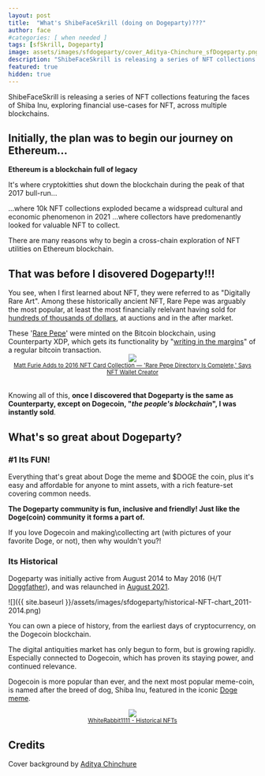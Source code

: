 ```yaml
---
layout: post
title:  "What's ShibeFaceSkrill (doing on Dogeparty)???"
author: face
#categories: [ when needed ]
tags: [sfSkrill, Dogeparty]
image: assets/images/sfdogeparty/cover_Aditya-Chinchure_sfDogeparty.png
description: "ShibeFaceSkrill is releasing a series of NFT collections featuring the faces of Shiba Inu exploring financial use-cases for NFT across multiple blockchains."
featured: true
hidden: true
---
```


<div class="alert alert-primary" role="alert">
  ShibeFaceSkrill is releasing a series of NFT collections featuring the faces of Shiba Inu, exploring financial use-cases for NFT, across multiple blockchains.
</div>

## Initially, the plan was to begin our journey on Ethereum... 

**Ethereum is a blockchain full of legacy**

It's where cryptokitties shut down the blockchain during the peak of that 2017 bull-run...

...where 10k NFT collections exploded became a widspread cultural and economic phenomenon in 2021
...where collectors have predomenantly looked for valuable NFT to collect.

There are many reasons why to begin a cross-chain exploration of NFT utilities on Ethereum blockchain.

## That was before I disovered Dogeparty!!!

You see, when I first learned about NFT, they were referred to as "Digitally Rare Art". Among these historically ancient NFT, Rare Pepe was arguably the most popular, at least the most financially relelvant having sold for [hundreds of thousands of dollars](https://en.wikipedia.org/wiki/Rare_Pepe#History), at auctions and in the after market. 

<div class="alert alert-primary" role="alert">
  These '<a href="https://knowyourmeme.com/memes/rare-pepe">Rare Pepe</a>' were minted on the Bitcoin blockchain, using Counterparty XDP, which gets its functionality by "<a href="https://counterparty.io/docs/protocol_specification/">writing in the margins</a>" of a regular bitcoin transaction. 
</div>
<center><img src="{{ site.baseurl }}/assets/images/sfdogeparty/rarepepe.webp"><br>
<sub><a href="https://news.bitcoin.com/matt-furie-adds-to-2016-nft-card-collection-rare-pepe-directory-is-complete-says-nft-wallet-creator/">Matt Furie Adds to 2016 NFT Card Collection — 'Rare Pepe Directory Is Complete,' Says NFT Wallet Creator</a></sub></center>

<br>Knowing all of this, <b>once I discovered that Dogeparty is the same as Counterparty, except on Dogecoin, "<em>the people's blockchain</em>", I was instantly sold</b>.

## What's so great about Dogeparty?
### #1 Its FUN!

Everything that's great about Doge the meme and $DOGE the coin, plus it's easy and affordable for anyone to mint assets, with a rich feature-set covering common needs. 

**The Dogeparty community is fun, inclusive and friendly! Just like the Doge(coin) community it forms a part of.**

If you love Dogecoin and making\collecting art (with pictures of your favorite Doge, or not), then why wouldn't you?!

### Its Historical

Dogeparty was initially active from August 2014 to May 2016 (H/T [Doggfather](https://doggfather.medium.com/dogeparty-nft-meta-layer-on-top-of-dogecoin-part-1-3105d7b24abf)), and was relaunched in [August 2021](https://doggfather.medium.com/dogeparty-what-has-happened-since-relaunch-in-fall-2021-part-2-47a324303080).

![]({{ site.baseurl }}/assets/images/sfdogeparty/historical-NFT-chart_2011-2014.png)

You can own a piece of history, from the earliest days of cryptocurrency, on the Dogecoin blockchain. 

The digital antiquities market has only begun to form, but is growing rapidly. Especially connected to Dogecoin, which has proven its staying power, and continued relevance. 

Dogecoin is more popular than ever, and the next most popular meme-coin, is named after the breed of dog, Shiba Inu, featured in the iconic [Doge meme](https://knowyourmeme.com/memes/doge).

<center><img src="{{ site.baseurl }}/assets/images/sfdogeparty/digital-antiquities_2011-2017_WRabbit1111.png"><br>
<sub><a href="https://twitter.com/WRabbit1111/status/1520046749637017602/photo/1">WhiteRabbit1111 - Historical NFTs</a></sub></center>





## Credits

Cover background by [Aditya Chinchure](https://unsplash.com/photos/ZhQCZjr9fHo)